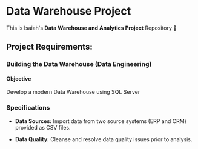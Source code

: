 # Data Warehouse Project

This is Isaiah's **Data Warehouse and Analytics Project** Repository 🥳

## Project Requirements:
### Building the Data Warehouse (Data Engineering)

#### Objective
Develop a modern Data Warehouse using SQL Server

### Specifications
* **Data Sources:** Import data from two source systems (ERP and CRM) provided as CSV files.

* **Data Quality:** Cleanse and resolve data quality issues prior to analysis.

